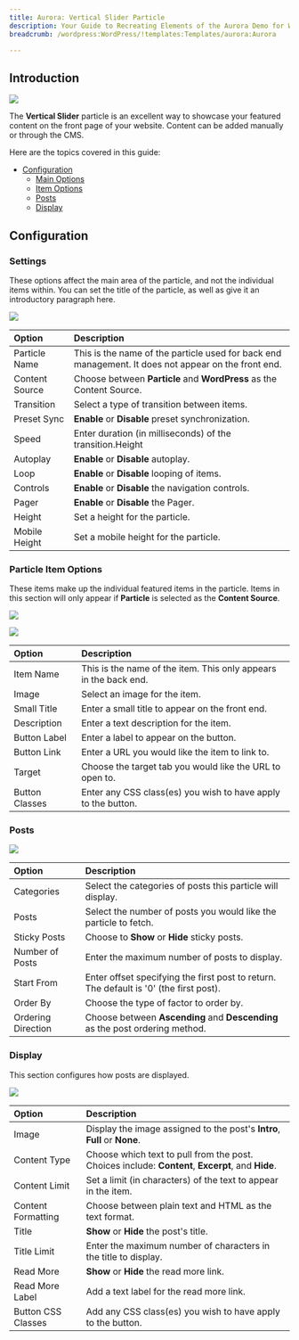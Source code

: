 ```yaml
---
title: Aurora: Vertical Slider Particle
description: Your Guide to Recreating Elements of the Aurora Demo for WordPress
breadcrumb: /wordpress:WordPress/!templates:Templates/aurora:Aurora

---
```


## Introduction

![](assets/particle_vertical1.jpeg)

The **Vertical Slider** particle is an excellent way to showcase your featured content on the front page of your website. Content can be added manually or through the CMS.

Here are the topics covered in this guide:

* [Configuration](#configuration)
    - [Main Options](#settings)
    - [Item Options](#particle-item-options)
    - [Posts](#posts)
    - [Display](#display)

## Configuration

### Settings 

These options affect the main area of the particle, and not the individual items within. You can set the title of the particle, as well as give it an introductory paragraph here.

![](assets/particle_vertical2.jpeg)

| Option         | Description                                                                                         |
| :-----         | :-----                                                                                              |
| Particle Name  | This is the name of the particle used for back end management. It does not appear on the front end. |
| Content Source | Choose between **Particle** and **WordPress** as the Content Source.                                |
| Transition     | Select a type of transition between items.                                                          |
| Preset Sync    | **Enable** or **Disable** preset synchronization.                                                   |
| Speed          | Enter duration (in milliseconds) of the transition.Height                                           |
| Autoplay       | **Enable** or **Disable** autoplay.                                                                 |
| Loop           | **Enable** or **Disable** looping of items.                                                         |
| Controls       | **Enable** or **Disable** the navigation controls.                                                  |
| Pager          | **Enable** or **Disable** the Pager.                                                                |
| Height         | Set a height for the particle.                                                                      |
| Mobile Height  | Set a mobile height for the particle.                                                               |

### Particle Item Options

These items make up the individual featured items in the particle. Items in this section will only appear if **Particle** is selected as the **Content Source**.

![](assets/particle_vertical3.jpeg)

![](assets/particle_vertical4.jpeg)

| Option         | Description                                                      |
| :-----         | :-----                                                           |
| Item Name      | This is the name of the item. This only appears in the back end. |
| Image          | Select an image for the item.                                    |
| Small Title    | Enter a small title to appear on the front end.                  |
| Description    | Enter a text description for the item.                           |
| Button Label   | Enter a label to appear on the button.                           |
| Button Link    | Enter a URL you would like the item to link to.                  |
| Target         | Choose the target tab you would like the URL to open to.         |
| Button Classes | Enter any CSS class(es) you wish to have apply to the button.    |

### Posts

![](assets/particle_vertical5.jpeg)

| Option             | Description                                                                                  |
| :-----             | :-----                                                                                       |
| Categories         | Select the categories of posts this particle will display.                                |
| Posts              | Select the number of posts you would like the particle to fetch.                          |
| Sticky Posts       | Choose to **Show** or **Hide** sticky posts.                                                 |
| Number of Posts    | Enter the maximum number of posts to display.                                             |
| Start From         | Enter offset specifying the first post to return. The default is '0' (the first post). |
| Order By           | Choose the type of factor to order by.                                                       |
| Ordering Direction | Choose between **Ascending** and **Descending** as the post ordering method.              |

### Display

This section configures how posts are displayed.

![](assets/particle_vertical6.jpeg)

| Option             | Description                                                                                          |
| :-----             | :-----                                                                                               |
| Image              | Display the image assigned to the post's **Intro**, **Full** or **None**.                         |
| Content Type       | Choose which text to pull from the post. Choices include: **Content**, **Excerpt**, and **Hide**. |
| Content Limit      | Set a limit (in characters) of the text to appear in the item.                                       |
| Content Formatting | Choose between plain text and HTML as the text format.                                               |
| Title              | **Show** or **Hide** the post's title.                                                            |
| Title Limit        | Enter the maximum number of characters in the title to display.                                      |
| Read More          | **Show** or **Hide** the read more link.                                                             |
| Read More Label    | Add a text label for the read more link.                                                             |
| Button CSS Classes | Add any CSS class(es) you wish to have apply to the button.                                          |
